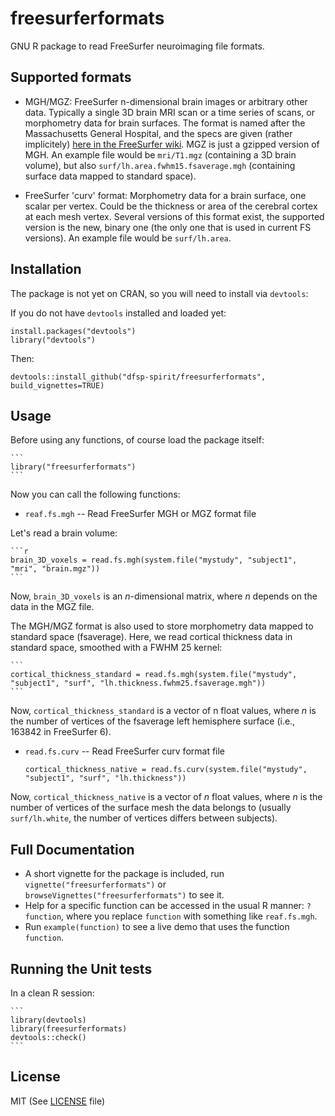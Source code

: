 # freesurferformats
GNU R package to read FreeSurfer neuroimaging file formats.

## Supported formats

* MGH/MGZ: FreeSurfer n-dimensional brain images or arbitrary other data. Typically a single 3D brain MRI scan or a time series of scans, or morphometry data for brain surfaces. The format is named after the Massachusetts General Hospital, and the specs are given (rather implicitely) [here in the FreeSurfer wiki](https://surfer.nmr.mgh.harvard.edu/fswiki/FsTutorial/MghFormat). MGZ is just a gzipped version of MGH. An example file would be `mri/T1.mgz` (containing a 3D brain volume), but also `surf/lh.area.fwhm15.fsaverage.mgh` (containing surface data mapped to standard space).

* FreeSurfer 'curv' format: Morphometry data for a brain surface, one scalar per vertex. Could be the thickness or area of the cerebral cortex at each mesh vertex. Several versions of this format exist, the supported version is the new, binary one (the only one that is used in current FS versions). An example file would be `surf/lh.area`.


## Installation

The package is not yet on CRAN, so you will need to install via `devtools`:

If you do not have `devtools` installed and loaded yet:

   ```
   install.packages("devtools")
   library("devtools")
   ```

Then:

   ```
   devtools::install_github("dfsp-spirit/freesurferformats", build_vignettes=TRUE)
   ```


## Usage

Before using any functions, of course load the package itself:

    ```
    library("freesurferformats")
    ```

Now you can call the following functions:

* `reaf.fs.mgh` -- Read FreeSurfer MGH or MGZ format file


Let's read a brain volume:

    ```r
    brain_3D_voxels = read.fs.mgh(system.file("mystudy", "subject1", "mri", "brain.mgz"))
    ```

Now, `brain_3D_voxels` is an *n*-dimensional matrix, where *n* depends on the data in the MGZ file.

The MGH/MGZ format is also used to store morphometry data mapped to standard space (fsaverage). Here, we read cortical thickness data in standard space, smoothed with a FWHM 25 kernel:


    ```
    cortical_thickness_standard = read.fs.mgh(system.file("mystudy", "subject1", "surf", "lh.thickness.fwhm25.fsaverage.mgh"))
    ```

Now, `cortical_thickness_standard` is a vector of n float values, where *n* is the number of vertices of the fsaverage left hemisphere surface (i.e., 163842 in FreeSurfer 6).


* `read.fs.curv` -- Read FreeSurfer curv format file

    ```
    cortical_thickness_native = read.fs.curv(system.file("mystudy", "subject1", "surf", "lh.thickness"))
    ```

Now, `cortical_thickness_native` is a vector of *n* float values, where *n* is the number of vertices of the surface mesh the data belongs to (usually `surf/lh.white`, the number of vertices differs between subjects).


## Full Documentation

* A short vignette for the package is included, run `vignette("freesurferformats")` or `browseVignettes("freesurferformats")` to see it.
* Help for a specific function can be accessed in the usual R manner: `?function`, where you replace `function` with something like `reaf.fs.mgh`.
* Run `example(function)` to see a live demo that uses the function `function`.


## Running the Unit tests


In a clean R session:

    ```
    library(devtools)
    library(freesurferformats)
    devtools::check()
    ```


## License

MIT (See [LICENSE](./LICENSE) file)
